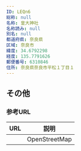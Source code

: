 ```yaml
---
ID: LEQn6
総称: null
名称: 皇大神社
名称読み: null
別名: null
都道府県: 奈良県
区域: 奈良市
緯度: 34.6792298
経度: 135.7791626
郵便番号: 6310846
住所: 奈良県奈良市平松１丁目１
---
```


## その他

### 参考URL

| URL | 説明          |
| --- | ------------- |
|     | OpenStreetMap |
